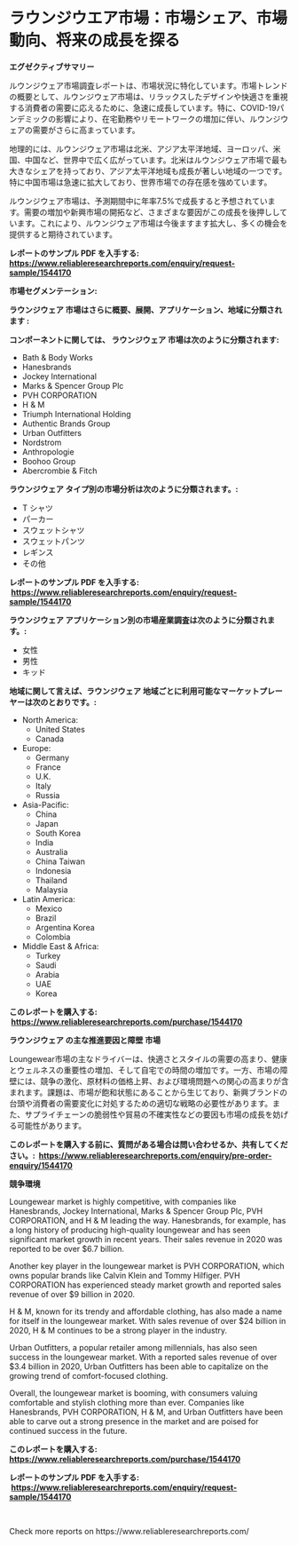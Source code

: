 <p><h1>ラウンジウエア市場：市場シェア、市場動向、将来の成長を探る</h1></p><p><strong>エグゼクティブサマリー</strong></p>
<p><p>ルウンジウェア市場調査レポートは、市場状況に特化しています。市場トレンドの概要として、ルウンジウェア市場は、リラックスしたデザインや快適さを重視する消費者の需要に応えるために、急速に成長しています。特に、COVID-19パンデミックの影響により、在宅勤務やリモートワークの増加に伴い、ルウンジウェアの需要がさらに高まっています。</p><p>地理的には、ルウンジウェア市場は北米、アジア太平洋地域、ヨーロッパ、米国、中国など、世界中で広く広がっています。北米はルウンジウェア市場で最も大きなシェアを持っており、アジア太平洋地域も成長が著しい地域の一つです。特に中国市場は急速に拡大しており、世界市場での存在感を強めています。</p><p>ルウンジウェア市場は、予測期間中に年率7.5%で成長すると予想されています。需要の増加や新興市場の開拓など、さまざまな要因がこの成長を後押ししています。これにより、ルウンジウェア市場は今後ますます拡大し、多くの機会を提供すると期待されています。</p></p>
<p><strong>レポートのサンプル PDF を入手する: <a href="https://www.reliableresearchreports.com/enquiry/request-sample/1544170">https://www.reliableresearchreports.com/enquiry/request-sample/1544170</a></strong></p>
<p><strong>市場セグメンテーション:</strong></p>
<p><strong> ラウンジウェア 市場はさらに概要、展開、アプリケーション、地域に分類されます :</strong></p>
<p><strong>コンポーネントに関しては、 ラウンジウェア 市場は次のように分類されます: &nbsp;</strong></p>
<p><ul><li>Bath & Body Works</li><li>Hanesbrands</li><li>Jockey International</li><li>Marks & Spencer Group Plc</li><li>PVH CORPORATION</li><li>H & M</li><li>Triumph International Holding</li><li>Authentic Brands Group</li><li>Urban Outfitters</li><li>Nordstrom</li><li>Anthropologie</li><li>Boohoo Group</li><li>Abercrombie & Fitch</li></ul></p>
<p><strong> ラウンジウェア タイプ別の市場分析は次のように分類されます。:</strong></p>
<p><ul><li>T シャツ</li><li>パーカー</li><li>スウェットシャツ</li><li>スウェットパンツ</li><li>レギンス</li><li>その他</li></ul></p>
<p><strong>レポートのサンプル PDF を入手する: &nbsp;<a href="https://www.reliableresearchreports.com/enquiry/request-sample/1544170">https://www.reliableresearchreports.com/enquiry/request-sample/1544170</a></strong></p>
<p><strong> ラウンジウェア アプリケーション別の市場産業調査は次のように分類されます。:</strong></p>
<p><ul><li>女性</li><li>男性</li><li>キッド</li></ul></p>
<p><strong>地域に関して言えば、ラウンジウェア 地域ごとに利用可能なマーケットプレーヤーは次のとおりです。:</strong></p>
<p><ul>
    <li>
        North America:
        <ul>
            <li>United States</li>
            <li>Canada</li>
        </ul>
    </li>
    <li>
        Europe:
        <ul>
            <li>Germany</li>
            <li>France</li>
            <li>U.K.</li>
            <li>Italy</li>
            <li>Russia</li>
        </ul>
    </li>
    <li>
        Asia-Pacific:
        <ul>
            <li>China</li>
            <li>Japan</li>
            <li>South Korea</li>
            <li>India</li>
            <li>Australia</li>
            <li>China Taiwan</li>
            <li>Indonesia</li>
            <li>Thailand</li>
            <li>Malaysia</li>
        </ul>
    </li>
    <li>
        Latin America:
        <ul>
            <li>Mexico</li>
            <li>Brazil</li>
            <li>Argentina Korea</li>
            <li>Colombia</li>
        </ul>
    </li>
    <li>
        Middle East & Africa:
        <ul>
            <li>Turkey</li>
            <li>Saudi</li>
            <li>Arabia</li>
            <li>UAE</li>
            <li>Korea</li>
        </ul>
    </li>
    </ul></p>
<p><strong>このレポートを購入する: &nbsp;<a href="https://www.reliableresearchreports.com/purchase/1544170">https://www.reliableresearchreports.com/purchase/1544170</a></strong></p>
<p><strong>ラウンジウェア の主な推進要因と障壁 市場</strong></p>
<p><p>Loungewear市場の主なドライバーは、快適さとスタイルの需要の高まり、健康とウェルネスの重要性の増加、そして自宅での時間の増加です。一方、市場の障壁には、競争の激化、原材料の価格上昇、および環境問題への関心の高まりが含まれます。課題は、市場が飽和状態にあることから生じており、新興ブランドの台頭や消費者の需要変化に対処するための適切な戦略の必要性があります。また、サプライチェーンの脆弱性や貿易の不確実性などの要因も市場の成長を妨げる可能性があります。</p></p>
<p><strong>このレポートを購入する前に、質問がある場合は問い合わせるか、共有してください。:&nbsp; <a href="https://www.reliableresearchreports.com/enquiry/pre-order-enquiry/1544170">https://www.reliableresearchreports.com/enquiry/pre-order-enquiry/1544170</a></strong></p>
<p><strong>競争環境</strong></p>
<p><p>Loungewear market is highly competitive, with companies like Hanesbrands, Jockey International, Marks & Spencer Group Plc, PVH CORPORATION, and H & M leading the way. Hanesbrands, for example, has a long history of producing high-quality loungewear and has seen significant market growth in recent years. Their sales revenue in 2020 was reported to be over $6.7 billion.</p><p>Another key player in the loungewear market is PVH CORPORATION, which owns popular brands like Calvin Klein and Tommy Hilfiger. PVH CORPORATION has experienced steady market growth and reported sales revenue of over $9 billion in 2020.</p><p>H & M, known for its trendy and affordable clothing, has also made a name for itself in the loungewear market. With sales revenue of over $24 billion in 2020, H & M continues to be a strong player in the industry.</p><p>Urban Outfitters, a popular retailer among millennials, has also seen success in the loungewear market. With a reported sales revenue of over $3.4 billion in 2020, Urban Outfitters has been able to capitalize on the growing trend of comfort-focused clothing.</p><p>Overall, the loungewear market is booming, with consumers valuing comfortable and stylish clothing more than ever. Companies like Hanesbrands, PVH CORPORATION, H & M, and Urban Outfitters have been able to carve out a strong presence in the market and are poised for continued success in the future.</p></p>
<p><strong>このレポートを購入する: &nbsp; <a href="https://www.reliableresearchreports.com/purchase/1544170">https://www.reliableresearchreports.com/purchase/1544170</a></strong></p>
<p><strong>レポートのサンプル PDF を入手する: &nbsp;<a href="https://www.reliableresearchreports.com/enquiry/request-sample/1544170">https://www.reliableresearchreports.com/enquiry/request-sample/1544170</a></strong><strong></strong></p>
<p>&nbsp;</p>
<p>Check more reports on https://www.reliableresearchreports.com/</p>